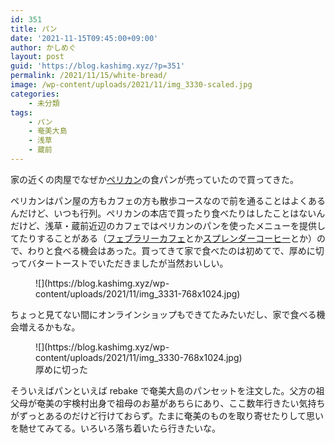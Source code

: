 ```yaml
---
id: 351
title: パン
date: '2021-11-15T09:45:00+09:00'
author: かしめぐ
layout: post
guid: 'https://blog.kashimg.xyz/?p=351'
permalink: /2021/11/15/white-bread/
image: /wp-content/uploads/2021/11/img_3330-scaled.jpg
categories:
    - 未分類
tags:
    - パン
    - 奄美大島
    - 浅草
    - 蔵前
---
```


家の近くの肉屋でなぜか[ペリカン](https://www.bakerpelican.com/index.html)の食パンが売っていたので買ってきた。

ペリカンはパン屋の方もカフェの方も散歩コースなので前を通ることはよくあるんだけど、いつも行列。ペリカンの本店で買ったり食べたりはしたことはないんだけど、浅草・蔵前近辺のカフェではペリカンのパンを使ったメニューを提供してたりすることがある（[フェブラリーカフェ](https://instagram.com/february_cafe)とか[スプレンダーコーヒー](https://instagram.com/splendorasakusa)とか）ので、わりと食べる機会はあった。買ってきて家で食べたのは初めてで、厚めに切ってバタートーストでいただきましたが当然おいしい。

<figure class="wp-block-image size-large">![](https://blog.kashimg.xyz/wp-content/uploads/2021/11/img_3331-768x1024.jpg)</figure>ちょっと見てない間にオンラインショップもできてたみたいだし、家で食べる機会増えるかもな。

<figure class="wp-block-image size-large">![](https://blog.kashimg.xyz/wp-content/uploads/2021/11/img_3330-768x1024.jpg)<figcaption>厚めに切った</figcaption></figure>そういえばパンといえば rebake で奄美大島のパンセットを注文した。父方の祖父母が奄美の宇検村出身で祖母のお墓があちらにあり、ここ数年行きたい気持ちがずっとあるのだけど行けておらず。たまに奄美のものを取り寄せたりして思いを馳せてみてる。いろいろ落ち着いたら行きたいな。